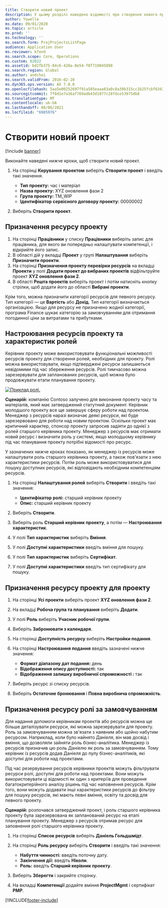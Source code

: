 ```yaml
---
title: Створити новий проект
description: У цьому розділі наведено відомості про створення нового проекту.
author: Yowelle
ms.date: 09/01/2020
ms.topic: article
ms.prod: ''
ms.technology: ''
ms.search.form: ProjProjectsListPage
audience: Application User
ms.reviewer: kfend
ms.search.scope: Core, Operations
ms.custom: 82022
ms.assetid: bd2fb375-84c6-428a-8e54-f0f719045898
ms.search.region: Global
ms.author: andchoi
ms.search.validFrom: 2016-02-28
ms.dyn365.ops.version: AX 7.0.0
ms.openlocfilehash: 5aa5e00252697f91a585eaaa83a0c8a39b315cc1b25fcbf6343fdf2ce31a824e
ms.sourcegitcommit: 7f8d1e7a16af769adb43d1877c28fdce53975db8
ms.translationtype: MT
ms.contentlocale: uk-UA
ms.lasthandoff: 08/06/2021
ms.locfileid: "6985976"
---
```

# <a name="create-a-new-project"></a>Створити новий проект

[!include [banner](../includes/banner.md)]

Виконайте наведені нижче кроки, щоб створити новий проект.

1. На сторінці **Керування проектом** виберіть **Створити проект** і введіть такі значення.

    - **Тип проекту:** час і матеріал
    - **Назва проекту:** XYZ оновлення фази 2
    - **Група проекту:** TM\_WIP
    - **Ідентифікатор сервісного договору проекту:** 00000002

2. Виберіть **Створити проект**.

## <a name="assign-a-resource-to-a-project"></a>Призначення ресурсу проекту

1. На сторінці **Працівники** у списку **Працівники** виберіть запис для працівника, для якого ви попередньо налаштувати компетенції, і відкрийте його запис.
2. В області дій у вкладці **Проект** у групі **Налаштування** виберіть **Призначити проекти**.
3. На сторінці **Призначення проекту перевірки ресурсів** на вкладці **Проекти** у полі **Додати проект до вибраних проектів** відфільтруйте проект **XYZ оновлення фази 2**.
4. В області **Решта проектів** виберіть проект і потім натисніть кнопку стрілки, щоб додати його до області **Вибрані проекти**.

Крім того, можна призначити категорії ресурсів для певного ресурсу. Тип категорії — це **Вартість** або **Дохід**. Тип категорії визначається організацією. Якщо для ресурсу не призначено жодної категорії, програма Finance шукає категорію за замовчуванням для отримання погодинної ціни за витратами та прибутками.

## <a name="set-up-project-resource-and-role-characteristics"></a>Настроювання ресурсів проекту та характеристик ролей

Керівник проекту може використовувати функціональні можливості ресурсів проекту для створення ролей, необхідних для проекту. Ролі можна використовувати, якщо підтверджені ресурси залишаються невідомими під час збереження ресурсів. Ролі тимчасово можна зарезервувати для запланованих ресурсів, щоб можна було продовжувати етапи планування проекту.

[![Приклад ролі.](./media/projectresourcing05.jpg)](./media/projectresourcing05.jpg) 

**Сценарій:** компанію Contoso залучено для виконання проекту часу та матеріалів, який має затверджений статутний документ. Керівник молодшого проекту все ще завершує сферу роботи над проектом. Менеджер з ресурсів наразі визначає деякі ресурси, які буде зарезервовано для роботи над новим проектом. Оскільки проект має критичний характер, спонсор проекту запросив задіяти до однієї з ролей старшого керівника проекту. Менеджер з ресурсів має отримати новий ресурс і визначити роль у системі, якщо молодшому керівнику під час планування проекту потрібні відомості про ресурс.

У зазначених нижче кроках показано, як менеджер із ресурсів може налаштувати роль старшого керівника проекту, а також пов'язати з нею характеристики ресурсів. Потім роль може використовуватися для пошуку доступних ресурсів, які відповідають необхідним компетенціям ресурсів.

1. На сторінці **Налаштування ролей** виберіть **Створити** і введіть такі значення:

    - **Ідентифікатор ролі:** старший керівник проекту
    - **Опис:** старший керівник проекту

2. Виберіть **Створити**.
3. Виберіть роль **Старший керівник проекту**, а потім — **Настроювання характеристик**.
4. У полі **Тип характеристик** виберіть **Вміння**.
5. У полі **Доступні характеристики** введіть вміння для пошуку.
6. У полі **Тип характеристик** виберіть **Сертифікат**.
7. У полі **Доступні характеристики** введіть тип сертифікату для пошуку.

## <a name="assign-a-project-resource-to-a-project"></a>Призначення ресурсу проекту для проекту

1. На сторінці **Усі проекти** виберіть проект **XYZ оновлення фази 2**.
2. На вкладці **Робоча група та планування** виберіть **Додати**.
3. У полі **Роль** виберіть **Учасник робочої групи**.
4. Виберіть **Забронювати з календаря**.
5. На сторінці **Доступність ресурсу** виберіть **Настройки подання**.
6. На сторінці **Настроювання подання** введіть зазначені нижче значення:

    - **Формат діапазону дат подання:** день
    - **Відображення опису доступності:** так
    - **Відображення залишку виробничої спроможності :** так

7. Виберіть ресурс зі списку ресурсів.
8. Виберіть **Остаточне бронювання** і **Повна виробнича спроможність**.

## <a name="assign-a-resource-to-a-default-role"></a>Призначення ресурсу ролі за замовчуванням

Для надання допомоги керівникам проектів або ресурсів можна ще більше деталізувати ресурси, які можна зарезервувати для проекту. Роль за замовчуванням можна зв'язати з наявним або щойно набутим ресурсом. Наприклад, коли було найнято Даніеля, він мав досвід і вміння, що дозволяли зайняти роль бізнес-аналітика. Менеджер із ресурсів призначив цю роль Даніелю як роль за замовчуванням. Тому керівник із ресурсів додав Даніеля до пулу бізнес-аналітиків, які доступні для роботи над проектами.

Під час резервування ресурсів керівники проектів можуть фільтрувати ресурси ролі, доступні для роботи над проектами. Вони можуть використовувати ці відомості як один з критеріїв для проведення багатокритерійного аналізу рішень під час наповнення ресурсів. Крім того, вони можуть додавати інші характеристики ресурсів до фільтру для пошуку ресурсів, які мають певні вміння, освіту та досвід для певного проекту.

**Сценарій:** розпочався затверджений проект, і роль старшого керівника проекту була зарезервована як запланований ресурс на етапі планування проекту. Менеджер з ресурсів отримав ресурс для заповнення ролі старшого керівника проекту.

1. На сторінці **Список ресурсів** виберіть **Даніель Гольдшмідт**.
2. На сторінці **Роль ресурсу** виберіть **Створити** і введіть такі значення:

    - **Набуття чинності:** введіть поточну дату.
    - **Закінчення дії:** введіть **Ніколи**.
    - **Роль:** введіть **Старший керівник проекту**.

3. Виберіть **Зберегти** і закрийте сторінку.
4. На вкладці **Компетенції** додайте вміння **ProjectMgmt** і сертифікат **PMP**.


[!INCLUDE[footer-include](../includes/footer-banner.md)]